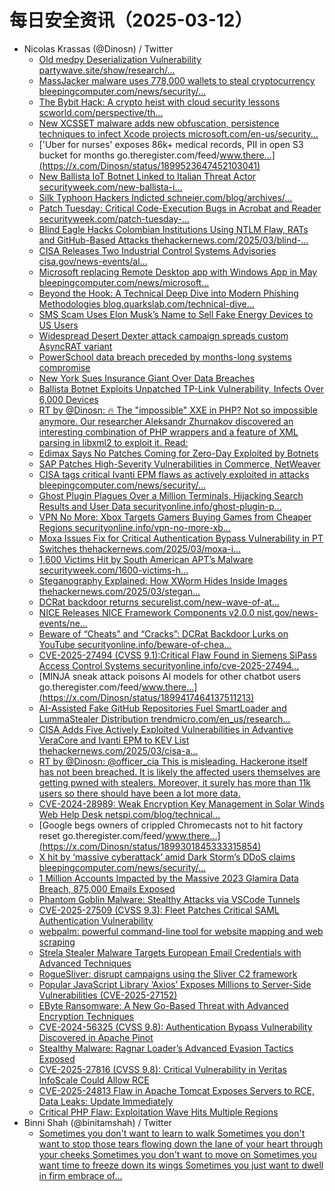 # 每日安全资讯（2025-03-12）

- Nicolas Krassas (@Dinosn) / Twitter
  - [Old medpy Deserialization Vulnerability partywave.site/show/research/…](https://x.com/Dinosn/status/1899524073983541267)
  - [MassJacker malware uses 778,000 wallets to steal cryptocurrency bleepingcomputer.com/news/security/…](https://x.com/Dinosn/status/1899523911718408455)
  - [The Bybit Hack: A crypto heist with cloud security lessons scworld.com/perspective/th…](https://x.com/Dinosn/status/1899523819733123567)
  - [New XCSSET malware adds new obfuscation, persistence techniques to infect Xcode projects microsoft.com/en-us/security…](https://x.com/Dinosn/status/1899523739600949308)
  - ['Uber for nurses' exposes 86k+ medical records, PII in open S3 bucket for months go.theregister.com/feed/www.there…](https://x.com/Dinosn/status/1899523647452103041)
  - [New Ballista IoT Botnet Linked to Italian Threat Actor securityweek.com/new-ballista-i…](https://x.com/Dinosn/status/1899523579139539357)
  - [Silk Typhoon Hackers Indicted schneier.com/blog/archives/…](https://x.com/Dinosn/status/1899523479705174148)
  - [Patch Tuesday: Critical Code-Execution Bugs in Acrobat and Reader securityweek.com/patch-tuesday-…](https://x.com/Dinosn/status/1899522738072543289)
  - [Blind Eagle Hacks Colombian Institutions Using NTLM Flaw, RATs and GitHub-Based Attacks thehackernews.com/2025/03/blind-…](https://x.com/Dinosn/status/1899522471386370082)
  - [CISA Releases Two Industrial Control Systems Advisories cisa.gov/news-events/al…](https://x.com/Dinosn/status/1899522382781403179)
  - [Microsoft replacing Remote Desktop app with Windows App in May bleepingcomputer.com/news/microsoft…](https://x.com/Dinosn/status/1899519735919747544)
  - [Beyond the Hook: A Technical Deep Dive into Modern Phishing Methodologies blog.quarkslab.com/technical-dive…](https://x.com/Dinosn/status/1899516120412954714)
  - [SMS Scam Uses Elon Musk’s Name to Sell Fake Energy Devices to US Users](https://x.com/Dinosn/status/1899483269101441516)
  - [Widespread Desert Dexter attack campaign spreads custom AsyncRAT variant](https://x.com/Dinosn/status/1899481608400273414)
  - [PowerSchool data breach preceded by months-long systems compromise](https://x.com/Dinosn/status/1899477979509494173)
  - [New York Sues Insurance Giant Over Data Breaches](https://x.com/Dinosn/status/1899476355865006382)
  - [Ballista Botnet Exploits Unpatched TP-Link Vulnerability, Infects Over 6,000 Devices](https://x.com/Dinosn/status/1899475237076422856)
  - [RT by @Dinosn: 🔥 The "impossible" XXE in PHP? Not so impossible anymore. Our researcher Aleksandr Zhurnakov discovered an interesting combination of PHP wrappers and a feature of XML parsing in libxml2 to exploit it. Read:](https://x.com/ptswarm/status/1899475112400740398)
  - [Edimax Says No Patches Coming for Zero-Day Exploited by Botnets](https://x.com/Dinosn/status/1899466309152252293)
  - [SAP Patches High-Severity Vulnerabilities in Commerce, NetWeaver](https://x.com/Dinosn/status/1899466190562439197)
  - [CISA tags critical Ivanti EPM flaws as actively exploited in attacks bleepingcomputer.com/news/security/…](https://x.com/Dinosn/status/1899462738713186562)
  - [Ghost Plugin Plagues Over a Million Terminals, Hijacking Search Results and User Data securityonline.info/ghost-plugin-p…](https://x.com/Dinosn/status/1899439722310602823)
  - [VPN No More: Xbox Targets Gamers Buying Games from Cheaper Regions securityonline.info/vpn-no-more-xb…](https://x.com/Dinosn/status/1899439606992347177)
  - [Moxa Issues Fix for Critical Authentication Bypass Vulnerability in PT Switches thehackernews.com/2025/03/moxa-i…](https://x.com/Dinosn/status/1899439531113296088)
  - [1,600 Victims Hit by South American APT’s Malware securityweek.com/1600-victims-h…](https://x.com/Dinosn/status/1899439380885885439)
  - [Steganography Explained: How XWorm Hides Inside Images thehackernews.com/2025/03/stegan…](https://x.com/Dinosn/status/1899439286744649815)
  - [DCRat backdoor returns securelist.com/new-wave-of-at…](https://x.com/Dinosn/status/1899439149343440933)
  - [NICE Releases NICE Framework Components v2.0.0 nist.gov/news-events/ne…](https://x.com/Dinosn/status/1899433707057868851)
  - [Beware of “Cheats” and “Cracks”: DCRat Backdoor Lurks on YouTube securityonline.info/beware-of-chea…](https://x.com/Dinosn/status/1899421937882787859)
  - [CVE-2025-27494 (CVSS 9.1):Critical Flaw Found in Siemens SiPass Access Control Systems securityonline.info/cve-2025-27494…](https://x.com/Dinosn/status/1899421860971831455)
  - [MINJA sneak attack poisons AI models for other chatbot users go.theregister.com/feed/www.there…](https://x.com/Dinosn/status/1899417464137511213)
  - [AI-Assisted Fake GitHub Repositories Fuel SmartLoader and LummaStealer Distribution trendmicro.com/en_us/research…](https://x.com/Dinosn/status/1899374549889622420)
  - [CISA Adds Five Actively Exploited Vulnerabilities in Advantive VeraCore and Ivanti EPM to KEV List thehackernews.com/2025/03/cisa-a…](https://x.com/Dinosn/status/1899338218971050080)
  - [RT by @Dinosn: @officer_cia This is misleading. Hackerone itself has not been breached. It is likely the affected users themselves are getting pwned with stealers. Moreover, it surely has more than 11k users so there should have been a lot more data.](https://x.com/payloadartist/status/1899326772422025703)
  - [CVE-2024-28989: Weak Encryption Key Management in Solar Winds Web Help Desk netspi.com/blog/technical…](https://x.com/Dinosn/status/1899302268589023465)
  - [Google begs owners of crippled Chromecasts not to hit factory reset go.theregister.com/feed/www.there…](https://x.com/Dinosn/status/1899301845333315854)
  - [X hit by ‘massive cyberattack’ amid Dark Storm’s DDoS claims bleepingcomputer.com/news/security/…](https://x.com/Dinosn/status/1899301624243261764)
  - [1 Million Accounts Impacted by the Massive 2023 Glamira Data Breach, 875,000 Emails Exposed](https://x.com/Dinosn/status/1899301475869663270)
  - [Phantom Goblin Malware: Stealthy Attacks via VSCode Tunnels](https://x.com/Dinosn/status/1899301320932134924)
  - [CVE-2025-27509 (CVSS 9.3): Fleet Patches Critical SAML Authentication Vulnerability](https://x.com/Dinosn/status/1899300997362532689)
  - [webpalm: powerful command-line tool for website mapping and web scraping](https://x.com/Dinosn/status/1899300884628090966)
  - [Strela Stealer Malware Targets European Email Credentials with Advanced Techniques](https://x.com/Dinosn/status/1899300739517739255)
  - [RogueSliver: disrupt campaigns using the Sliver C2 framework](https://x.com/Dinosn/status/1899300616033226989)
  - [Popular JavaScript Library ‘Axios’ Exposes Millions to Server-Side Vulnerabilities (CVE-2025-27152)](https://x.com/Dinosn/status/1899300400349548574)
  - [EByte Ransomware: A New Go-Based Threat with Advanced Encryption Techniques](https://x.com/Dinosn/status/1899300290483921143)
  - [CVE-2024-56325 (CVSS 9.8): Authentication Bypass Vulnerability Discovered in Apache Pinot](https://x.com/Dinosn/status/1899299529486135397)
  - [Stealthy Malware: Ragnar Loader’s Advanced Evasion Tactics Exposed](https://x.com/Dinosn/status/1899299675364024344)
  - [CVE-2025-27816 (CVSS 9.8): Critical Vulnerability in Veritas InfoScale Could Allow RCE](https://x.com/Dinosn/status/1899299462285050027)
  - [CVE-2025-24813 Flaw in Apache Tomcat Exposes Servers to RCE, Data Leaks: Update Immediately](https://x.com/Dinosn/status/1899299020327063675)
  - [Critical PHP Flaw: Exploitation Wave Hits Multiple Regions](https://x.com/Dinosn/status/1899298927892914466)
- Binni Shah (@binitamshah) / Twitter
  - [Sometimes you don't want to learn to walk Sometimes you don't want to stop those tears flowing down the lane of your heart through your cheeks Sometimes you don't want to move on Sometimes you want time to freeze down its wings Sometimes you just want to dwell in firm embrace of…](https://x.com/binitamshah/status/1899480511384584312)
